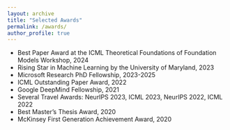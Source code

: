 ```yaml
---
layout: archive
title: "Selected Awards"
permalink: /awards/
author_profile: true
---
```


- Best Paper Award at the ICML Theoretical Foundations of Foundation Models Workshop, 2024
- Rising Star in Machine Learning by the University of Maryland, 2023
- Microsoft Research PhD Fellowship, 2023-2025
- ICML Outstanding Paper Award, 2022
- Google DeepMind Fellowship, 2021
- Several Travel Awards: NeurIPS 2023, ICML 2023, NeurIPS 2022, ICML 2022
- Best Master’s Thesis Award, 2020 
- McKinsey First Generation Achievement Award, 2020
